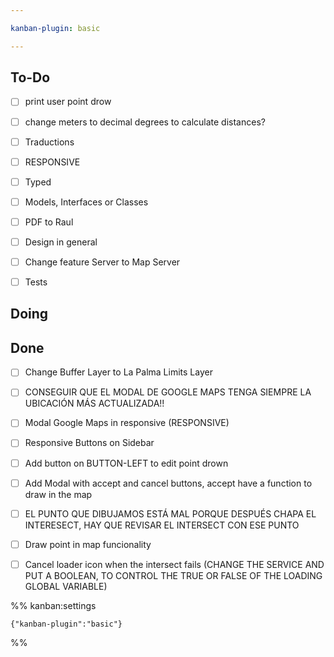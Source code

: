```yaml
---

kanban-plugin: basic

---
```


## To-Do

- [ ] print user point drow
- [ ] change meters to decimal degrees to calculate distances?
- [ ] Traductions
- [ ] RESPONSIVE
- [ ] Typed
- [ ] Models, Interfaces or Classes
- [ ] PDF to Raul
- [ ] Design in general
- [ ] Change feature Server to Map Server
- [ ] Tests


## Doing



## Done

- [ ] Change Buffer Layer to La Palma Limits Layer
- [ ] CONSEGUIR QUE EL MODAL DE GOOGLE MAPS TENGA SIEMPRE LA UBICACIÓN MÁS ACTUALIZADA!!
- [ ] Modal Google Maps in responsive (RESPONSIVE)
- [ ] Responsive Buttons on Sidebar
- [ ] Add button on BUTTON-LEFT to edit point drown
- [ ] Add Modal with accept and cancel buttons, accept have a function to draw in the map
- [ ] EL PUNTO QUE DIBUJAMOS ESTÁ MAL PORQUE DESPUÉS CHAPA EL INTERESECT, HAY QUE REVISAR EL INTERSECT CON ESE PUNTO
- [ ] Draw point in map funcionality
- [ ] Cancel loader icon when the intersect fails (CHANGE THE SERVICE AND PUT A BOOLEAN, TO CONTROL THE TRUE OR FALSE OF THE LOADING GLOBAL VARIABLE)




%% kanban:settings
```
{"kanban-plugin":"basic"}
```
%%